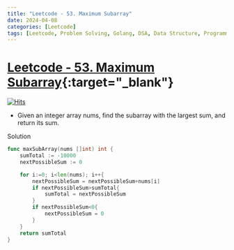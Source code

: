 ```yaml
---
title: "Leetcode - 53. Maximum Subarray"
date: 2024-04-08
categories: [Leetcode]
tags: [Leetcode, Problem Solving, Golang, DSA, Data Structure, Programming, Algorithm, Array, Divide and Conquer, Dynamic Programming]
---
```


# [Leetcode - 53. Maximum Subarray](https://leetcode.com/problems/maximum-subarray/description/){:target="_blank"}
[![Hits](https://hits.sh/mahinops.github.io/posts/leetcode-maximum-subarray.svg)](https://hits.sh/mahinops.github.io/posts/leetcode-maximum-subarray/)

- Given an integer array nums, find the subarray with the largest sum, and return its sum.

Solution
```go
func maxSubArray(nums []int) int {
    sumTotal := -10000
    nextPossibleSum := 0

    for i:=0; i<len(nums); i++{
        nextPossibleSum = nextPossibleSum+nums[i]
        if nextPossibleSum>sumTotal{
            sumTotal = nextPossibleSum
        }
        if nextPossibleSum<0{
            nextPossibleSum = 0
        }
    }
    return sumTotal
}

```
